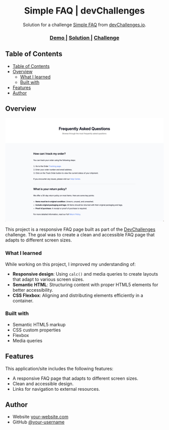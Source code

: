 <!-- Please update value in the {}  -->

<h1 align="center">Simple FAQ | devChallenges</h1>

<div align="center">
   Solution for a challenge <a href="https://devchallenges.io/challenge/simple-faq-challenge" target="_blank">Simple FAQ</a> from <a href="http://devchallenges.io" target="_blank">devChallenges.io</a>.
</div>

<div align="center">
  <h3>
    <a href="{https://your-demo-link.your-domain}">
      Demo
    </a>
    <span> | </span>
    <a href="{https://your-url-to-the-solution}">
      Solution
    </a>
    <span> | </span>
    <a href="https://devchallenges.io/challenge/simple-faq-challenge">
      Challenge
    </a>
  </h3>
</div>

<!-- TABLE OF CONTENTS -->

## Table of Contents

- [Table of Contents](#table-of-contents)
- [Overview](#overview)
  - [What I learned](#what-i-learned)
  - [Built with](#built-with)
- [Features](#features)
- [Author](#author)

<!-- OVERVIEW -->

## Overview

![screenshot](./resources/screenshot.png)

This project is a responsive FAQ page built as part of the [DevChallenges](https://devchallenges.io) challenge. The goal was to create a clean and accessible FAQ page that adapts to different screen sizes.

### What I learned

While working on this project, I improved my understanding of:
- **Responsive design**: Using `calc()` and media queries to create layouts that adapt to various screen sizes.
- **Semantic HTML**: Structuring content with proper HTML5 elements for better accessibility.
- **CSS Flexbox**: Aligning and distributing elements efficiently in a container.

### Built with

- Semantic HTML5 markup
- CSS custom properties
- Flexbox
- Media queries

## Features

This application/site includes the following features:

- A responsive FAQ page that adapts to different screen sizes.
- Clean and accessible design.
- Links for navigation to external resources.

## Author

- Website [your-website.com](https://{your-web-site-link})
- GitHub [@your-username](https://{github.com/your-usermame})
